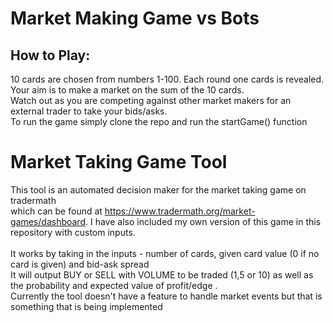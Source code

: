 # Market Making Game vs Bots
## How to Play:
10 cards are chosen from numbers 1-100. Each round one cards is revealed. Your aim is to make a market on the sum of the 10 cards. 
<br> Watch out as you are competing against other market makers for an external trader to take your bids/asks.
<br> To run the game simply clone the repo and run the startGame() function 


# Market Taking Game Tool
This tool is an automated decision maker for the market taking game on tradermath
<br> which can be found at https://www.tradermath.org/market-games/dashboard. I have also included my own version of this game in this repository with custom inputs. 
<br>
<br> It works by taking in the inputs - number of cards, given card value (0 if no card is given) and bid-ask spread
<br> It will output BUY or SELL with VOLUME to be traded (1,5 or 10) as well as the probability and expected value of profit/edge .
<br> Currently the tool doesn't have a feature to handle market events but that is something that is being implemented
